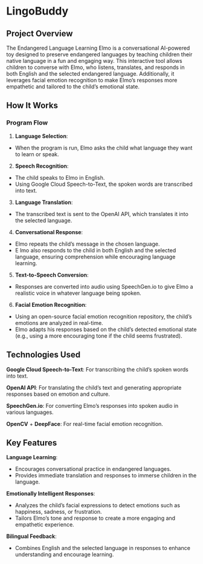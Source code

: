 # LingoBuddy
## Project Overview
The Endangered Language Learning Elmo is a conversational AI-powered toy designed to preserve endangered languages by teaching children their native language in a fun and engaging way. This interactive tool allows children to converse with Elmo, who listens, translates, and responds in both English and the selected endangered language. Additionally, it leverages facial emotion recognition to make Elmo’s responses more empathetic and tailored to the child’s emotional state.

## How It Works
### Program Flow
1. **Language Selection**:
  - When the program is run, Elmo asks the child what language they want to learn or speak.
2. **Speech Recognition**:
  - The child speaks to Elmo in English.
  - Using Google Cloud Speech-to-Text, the spoken words are transcribed into text.
3. **Language Translation**:
  - The transcribed text is sent to the OpenAI API, which translates it into the selected language.
4. **Conversational Response**:
- Elmo repeats the child’s message in the chosen language.
- E  lmo also responds to the child in both English and the selected language, ensuring comprehension while encouraging language learning.
5. **Text-to-Speech Conversion**:
  - Responses are converted into audio using SpeechGen.io to give Elmo a realistic voice in whatever language being spoken.
6. **Facial Emotion Recognition**:
  - Using an open-source facial emotion recognition repository, the child’s emotions are analyzed in real-time.
  - Elmo adapts his responses based on the child’s detected emotional state (e.g., using a more encouraging tone if the child seems frustrated).

## Technologies Used
**Google Cloud Speech-to-Text**: For transcribing the child’s spoken words into text.

**OpenAI API**: For translating the child’s text and generating appropriate responses based on emotion and culture.

**SpeechGen.io**: For converting Elmo’s responses into spoken audio in various languages.

**OpenCV** + **DeepFace**: For real-time facial emotion recognition.

## Key Features
**Language Learning**:
- Encourages conversational practice in endangered languages.
- Provides immediate translation and responses to immerse children in the language.

**Emotionally Intelligent Responses**:
- Analyzes the child’s facial expressions to detect emotions such as happiness, sadness, or frustration.
- Tailors Elmo’s tone and response to create a more engaging and empathetic experience.

**Bilingual Feedback**:
- Combines English and the selected language in responses to enhance understanding and encourage learning.
